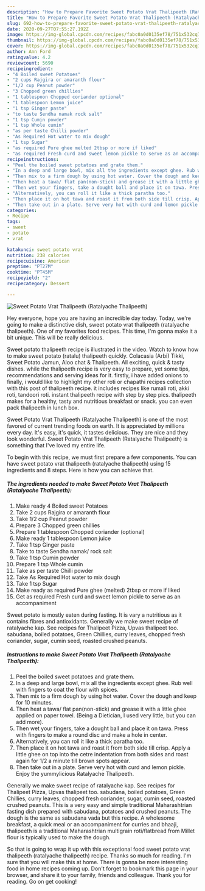 ```yaml
---
description: "How to Prepare Favorite Sweet Potato Vrat Thalipeeth (Ratalyache Thalipeeth)"
title: "How to Prepare Favorite Sweet Potato Vrat Thalipeeth (Ratalyache Thalipeeth)"
slug: 692-how-to-prepare-favorite-sweet-potato-vrat-thalipeeth-ratalyache-thalipeeth
date: 2020-09-27T07:55:27.192Z
image: https://img-global.cpcdn.com/recipes/fabc0a0d0135ef78/751x532cq70/sweet-potato-vrat-thalipeeth-ratalyache-thalipeeth-recipe-main-photo.jpg
thumbnail: https://img-global.cpcdn.com/recipes/fabc0a0d0135ef78/751x532cq70/sweet-potato-vrat-thalipeeth-ratalyache-thalipeeth-recipe-main-photo.jpg
cover: https://img-global.cpcdn.com/recipes/fabc0a0d0135ef78/751x532cq70/sweet-potato-vrat-thalipeeth-ratalyache-thalipeeth-recipe-main-photo.jpg
author: Ann Ford
ratingvalue: 4.2
reviewcount: 5690
recipeingredient:
- "4 Boiled sweet Potatoes"
- "2 cups Rajgira or amaranth flour"
- "1/2 cup Peanut powder"
- "3 Chopped green chillies"
- "1 tablespoon Chopped coriander optional"
- "1 tablespoon Lemon juice"
- "1 tsp Ginger paste"
- "to taste Sendha namak rock salt"
- "1 tsp Cumin powder"
- "1 tsp Whole cumin"
- "as per taste Chilli powder"
- "As Required Hot water to mix dough"
- "1 tsp Sugar"
- "as required Pure ghee melted 2tbsp or more if liked"
- "as required Fresh curd and sweet lemon pickle to serve as an accompaniment"
recipeinstructions:
- "Peel the boiled sweet potatoes and grate them."
- "In a deep and large bowl, mix all the ingredients except ghee. Rub well with fingers to coat the flour with spices."
- "Then mix to a firm dough by using hot water. Cover the dough and keep for 10 minutes."
- "Then heat a tawa/ flat pan(non-stick) and grease it with a little ghee applied on paper towel. (Being a Dietician, I used very little, but you can add more)."
- "Then wet your fingers, take a dought ball and place it on tawa. Press with fingers to make a round disc and make a hole in center."
- "Alternatively, you can roll it like a thick paratha too."
- "Then place it on hot tawa and roast it from both side till crisp. Apply a little ghee on top into the cetre indentation from both sides and roast again for 1/2 a minute till brown spots appear."
- "Then take out in a plate. Serve very hot with curd and lemon pickle. Enjoy the yummylicious Ratalyache Thalipeeth."
categories:
- Recipe
tags:
- sweet
- potato
- vrat

katakunci: sweet potato vrat 
nutrition: 238 calories
recipecuisine: American
preptime: "PT27M"
cooktime: "PT45M"
recipeyield: "2"
recipecategory: Dessert

---
```



![Sweet Potato Vrat Thalipeeth (Ratalyache Thalipeeth)](https://img-global.cpcdn.com/recipes/fabc0a0d0135ef78/751x532cq70/sweet-potato-vrat-thalipeeth-ratalyache-thalipeeth-recipe-main-photo.jpg)

Hey everyone, hope you are having an incredible day today. Today, we're going to make a distinctive dish, sweet potato vrat thalipeeth (ratalyache thalipeeth). One of my favorites food recipes. This time, I'm gonna make it a bit unique. This will be really delicious.

Sweet potato thalipeeth recipe is illustrated in the video. Watch to know how to make sweet potato (ratalu) thalipeeth quickly. Colacasia (Arbi) Tikki, Sweet Potato Jamun, Aloo chat &amp; Thalipeeth. All exciting, quick &amp; tasty dishes. while the thalipeeth recipe is very easy to prepare, yet some tips, recommendations and serving ideas for it. firstly, i have added onions to finally, i would like to highlight my other roti or chapathi recipes collection with this post of thalipeeth recipe. it includes recipes like rumali roti, akki roti, tandoori roti. instant thalipeeth recipe with step by step pics. thalipeeth makes for a healthy, tasty and nutritious breakfast or snack. you can even pack thalipeeth in lunch box.

Sweet Potato Vrat Thalipeeth (Ratalyache Thalipeeth) is one of the most favored of current trending foods on earth. It is appreciated by millions every day. It's easy, it's quick, it tastes delicious. They are nice and they look wonderful. Sweet Potato Vrat Thalipeeth (Ratalyache Thalipeeth) is something that I've loved my entire life.


To begin with this recipe, we must first prepare a few components. You can have sweet potato vrat thalipeeth (ratalyache thalipeeth) using 15 ingredients and 8 steps. Here is how you can achieve that.

<!--inarticleads1-->

##### The ingredients needed to make Sweet Potato Vrat Thalipeeth (Ratalyache Thalipeeth):

1. Make ready 4 Boiled sweet Potatoes
1. Take 2 cups Rajgira or amaranth flour
1. Take 1/2 cup Peanut powder
1. Prepare 3 Chopped green chillies
1. Prepare 1 tablespoon Chopped coriander (optional)
1. Make ready 1 tablespoon Lemon juice
1. Take 1 tsp Ginger paste
1. Take to taste Sendha namak/ rock salt
1. Take 1 tsp Cumin powder
1. Prepare 1 tsp Whole cumin
1. Take as per taste Chilli powder
1. Take As Required Hot water to mix dough
1. Take 1 tsp Sugar
1. Make ready as required Pure ghee (melted) 2tbsp or more if liked
1. Get as required Fresh curd and sweet lemon pickle to serve as an accompaniment


Sweet potato is mostly eaten during fasting. It is vary a nutritious as it contains fibres and antioxidants. Generally we make sweet recipe of ratalyache kap. See recipes for Thalipeet Pizza, Upvas thalipeet too. sabudana, boiled potatoes, Green Chillies, curry leaves, chopped fresh coriander, sugar, cumin seed, roasted crushed peanuts. 

<!--inarticleads2-->

##### Instructions to make Sweet Potato Vrat Thalipeeth (Ratalyache Thalipeeth):

1. Peel the boiled sweet potatoes and grate them.
1. In a deep and large bowl, mix all the ingredients except ghee. Rub well with fingers to coat the flour with spices.
1. Then mix to a firm dough by using hot water. Cover the dough and keep for 10 minutes.
1. Then heat a tawa/ flat pan(non-stick) and grease it with a little ghee applied on paper towel. (Being a Dietician, I used very little, but you can add more).
1. Then wet your fingers, take a dought ball and place it on tawa. Press with fingers to make a round disc and make a hole in center.
1. Alternatively, you can roll it like a thick paratha too.
1. Then place it on hot tawa and roast it from both side till crisp. Apply a little ghee on top into the cetre indentation from both sides and roast again for 1/2 a minute till brown spots appear.
1. Then take out in a plate. Serve very hot with curd and lemon pickle. Enjoy the yummylicious Ratalyache Thalipeeth.


Generally we make sweet recipe of ratalyache kap. See recipes for Thalipeet Pizza, Upvas thalipeet too. sabudana, boiled potatoes, Green Chillies, curry leaves, chopped fresh coriander, sugar, cumin seed, roasted crushed peanuts. This is a very easy and simple traditional Maharashtrian fasting dish prepared with sabudana, potatoes and crushed peanuts. The dough is the same as sabudana vada but this recipe. A wholesome breakfast, a quick meal or an accompaniment for curries and bhaaji, thalipeeth is a traditional Maharashtrian multigrain roti/flatbread from Millet flour is typically used to make the dough. 

So that is going to wrap it up with this exceptional food sweet potato vrat thalipeeth (ratalyache thalipeeth) recipe. Thanks so much for reading. I'm sure that you will make this at home. There is gonna be more interesting food in home recipes coming up. Don't forget to bookmark this page in your browser, and share it to your family, friends and colleague. Thank you for reading. Go on get cooking!
